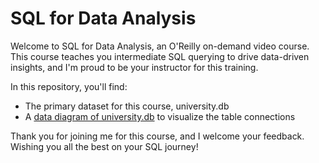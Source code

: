# SQL for Data Analysis

Welcome to SQL for Data Analysis, an O'Reilly on-demand video course. This course teaches you intermediate SQL querying to drive data-driven insights, and I'm proud to be your instructor for this training. 

In this repository, you'll find:
- The primary dataset for this course, university.db
- A [data diagram of university.db](university_db_diagram.pdf) to visualize the table connections

Thank you for joining me for this course, and I welcome your feedback. Wishing you all the best on your SQL journey!
